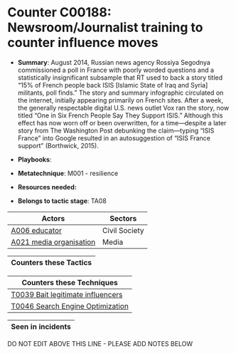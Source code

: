 # Counter C00188: Newsroom/Journalist training to counter influence moves

* **Summary**: August 2014, Russian news agency Rossiya Segodnya commissioned a poll in France with poorly worded questions and a statistically insignificant subsample that RT used to back a story titled “15% of French people back ISIS [Islamic State of Iraq and Syria] militants, poll finds.” The story and summary infographic circulated on the internet, initially appearing primarily on French sites. After a week, the generally respectable digital U.S. news outlet Vox ran the story, now titled “One in Six French People Say They Support ISIS.” Although this effect has now worn off or been overwritten, for a time—despite a later story from The Washington Post debunking the claim—typing “ISIS France” into Google resulted in an autosuggestion of “ISIS France support” (Borthwick, 2015).

* **Playbooks**: 

* **Metatechnique**: M001 - resilience

* **Resources needed:** 

* **Belongs to tactic stage**: TA08


| Actors | Sectors |
| ------ | ------- |
| [A006 educator](../actors/A006.md) | Civil Society |
| [A021 media organisation](../actors/A021.md) | Media |



| Counters these Tactics |
| ---------------------- |



| Counters these Techniques |
| ------------------------- |
| [T0039 Bait legitimate influencers](../techniques/T0039.md) |
| [T0046 Search Engine Optimization](../techniques/T0046.md) |



| Seen in incidents |
| ----------------- |


DO NOT EDIT ABOVE THIS LINE - PLEASE ADD NOTES BELOW